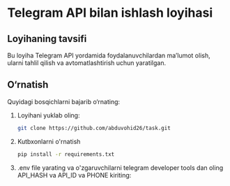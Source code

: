 # Telegram API bilan ishlash loyihasi

## Loyihaning tavsifi
Bu loyiha Telegram API yordamida foydalanuvchilardan maʼlumot olish, ularni tahlil qilish va avtomatlashtirish uchun yaratilgan.

## O‘rnatish
Quyidagi bosqichlarni bajarib o‘rnating:
1. Loyihani yuklab oling:
   ```bash
   git clone https://github.com/abduvohid26/task.git
2. Kutbxonlarni o'rnatish
   ```bash
   pip install -r requirements.txt
3. .env file yarating va o'zgaruvchilarni telegram developer tools dan oling API_HASH va API_ID va PHONE kiriting:
